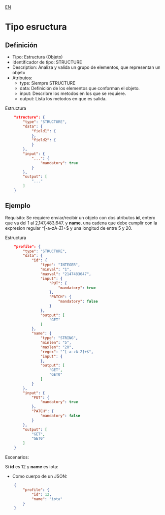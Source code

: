[EN](STRUCTURE.md)
# Tipo esructura

## Definición
* Tipo: Estructura (Objeto)
* Identificador de tipo: STRUCTURE
* Description: Analiza y valida un grupo de elementos, que representan un objeto
* Atributos:
  * type: Siempre STRUCTURE
  * data: Definición de los elementos que conforman el objeto.
  * input: Describre los metodos en los que se requiere.
  * output: Lista los metodos en que es salida.

Estructura
```json
	"structure": {
		"type": "STRUCTURE",
		"data": {
			"field1": {
			},
			"field2": {
			}
		},
		"input": {
			"...": {
				"mandatory": true
			}
		},
		"output": [
			"..."
		]
	}
```

## Ejemplo

Requisito: Se requiere enviar/recibir un objeto con dos atributos __id__, entero que va del 1 al 2,147,483,647.
y __name__, una cadena que debe cumplir con la expresion regular ^[-a-zA-Z]+$ y una longitud de entre 5 y 20.

Estructura
```json
	"profile": {
		"type": "STRUCTURE",
		"data": {
			"id": {
				"type": "INTEGER",
				"minval": "1",
				"maxval": "2147483647",
				"input": {
					"PUT": {
						"mandatory": true
					},
					"PATCH": {
						"mandatory": false
					}
				},
				"output": [
					"GET"
				]
			},
			"name": {
				"type": "STRING",
				"minlen": "5",
				"maxlen": "20",
				"regex": "^[-a-zA-Z]+$",
				"input": {
				},
				"output": [
					"GET",
					"GET0"
				]
			}
		},
		"input": {
			"PUT": {
				"mandatory": true
			},
			"PATCH": {
				"mandatory": false
			}
		},
		"output": [
			"GET",
			"GET0"
		]
	}
```

Escenarios:

Si __id__ es 12 y __name__ es iota:
* Como cuerpo de un JSON:
```json
	{
		"profile": {
			"id": 12,
			"name": "iota"
		}
	}
```
